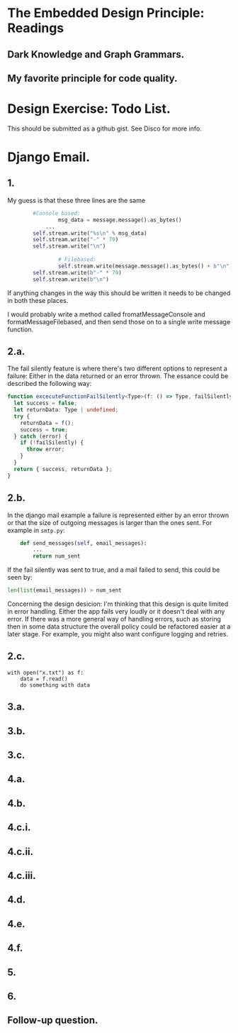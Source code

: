 # The Embedded Design Principle: Readings

## Dark Knowledge and Graph Grammars.
<Your answer goes here>


## My favorite principle for code quality.
<Your answer goes here>


# Design Exercise: Todo List.
This should be submitted as a github gist.
See Disco for more info.


# Django Email.

## 1.

My guess is that these three lines are the same 

```python
        #Console based:
				msg_data = message.message().as_bytes()
    		...
        self.stream.write("%s\n" % msg_data)
        self.stream.write("-" * 79)
        self.stream.write("\n")
        
				# Filebased:
				self.stream.write(message.message().as_bytes() + b"\n")
        self.stream.write(b"-" * 79)
        self.stream.write(b"\n")
```



If anything changes in the way this should be written it needs to be changed in both these places.

I would probably write a method called fromatMessageConsole and formatMessageFilebased, and then send those on to a single write message function. 



## 2.a.
The fail silently feature is where there's two different options to represent a failure: Either in the data returned or an error thrown. The essance could be described the following way:

```typescript
function excecuteFunctionFailSilently<Type>(f: () => Type, failSilently=true) {
  let success = false;
  let returnData: Type | undefined;
  try {
    returnData = f();
    success = true;
  } catch (error) {
    if (!failSilently) {
      throw error;
    }
  }
  return { success, returnData };
}

```



## 2.b.
In the django mail example a failure is represented either by an error thrown or that the size of outgoing messages is larger than the ones sent. For example in `smtp.py`:

```python
    def send_messages(self, email_messages):
        ...
        return num_sent
```



If the fail silently was sent to true, and a mail failed to send, this could be seen by: 

```python
len(list(email_messages)) > num_sent
```



Concerning the design desicion: I'm thinking that this design is quite limited in error handling. Either the app fails very loudly or it doesn't deal with any error. If there was a more general way of handling errors, such as storing then in some data structure the overall policy could be refactored easier at a later stage. For example, you might also want configure logging and retries. 



## 2.c.
```
with open("x.txt") as f:
    data = f.read()
    do something with data
```



## 3.a.
<Your answer goes here>

## 3.b.
<Your answer goes here>

## 3.c.
<Your answer goes here>


## 4.a.
<Your answer goes here>

## 4.b.
<Your answer goes here>

## 4.c.i.
<Your answer goes here>

## 4.c.ii.
<Your answer goes here>

## 4.c.iii.
<Your answer goes here>

## 4.d.
<Your answer goes here>

## 4.e.
<Your answer goes here>

## 4.f.
<Your answer goes here>


## 5.
<Your answer goes here>


## 6.
<Your answer goes here>


## Follow-up question.
<Your answer goes here>